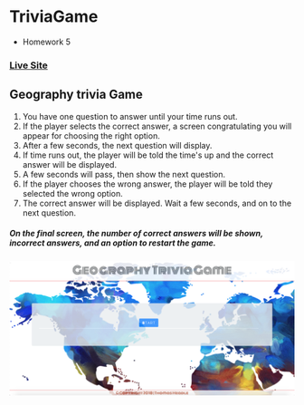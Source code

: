 # TriviaGame

-   Homework 5

### [Live Site](https://tgheadle1371.github.io/TriviaGame/)

## Geography trivia Game

1. You have one question to answer until your time runs out.
2. If the player selects the correct answer, a screen congratulating you will appear for choosing the right option.
3. After a few seconds, the next question will display.
4. If time runs out, the player will be told the time's up and the correct answer will be displayed.
5. A few seconds will pass, then show the next question.
6. If the player chooses the wrong answer, the player will be told they selected the wrong option.
7. The correct answer will be displayed. Wait a few seconds, and on to the next question.

##### On the final screen, the number of correct answers will be shown, incorrect answers, and an option to restart the game.

![Image of Webpage](/assets/images/pageScreenshot.png "Game Page")
